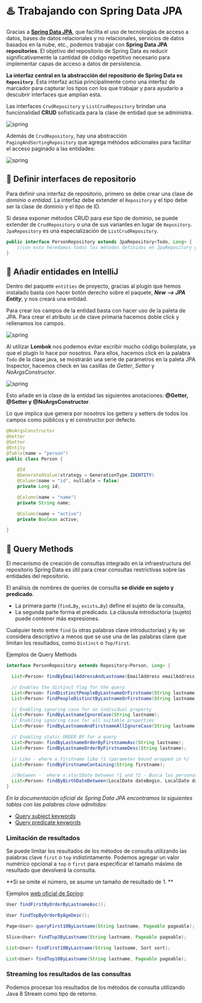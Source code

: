 # ♨️ Trabajando con Spring Data JPA

Gracias a **[Spring Data JPA](https://spring.io/projects/spring-data-jpa#overview)**, que facilita el uso de tecnologías de acceso a datos, bases de datos relacionales y no relacionales, servicios de datos basados en la nube, etc., podemos trabajar con **Spring Data JPA repositories**. El objetivo del repositorio de Spring Data es reducir significativamente la cantidad de código repetitivo necesario para implementar capas de acceso a datos de persistencia.

**La interfaz central en la abstracción del repositorio de Spring Data es `Repository`**. Esta interfaz actúa principalmente como una interfaz de marcador para capturar los tipos con los que trabajar y para ayudarlo a descubrir interfaces que amplían esta. 

Las interfaces `CrudRepository` y `ListCrudRepository` brindan una funcionalidad **CRUD** sofisticada para la clase de entidad que se administra.

![spring](../img/ud4/2spring.png)

Además de `CrudRepository`, hay una abstracción `PagingAndSortingRepository` que agrega métodos adicionales para facilitar el acceso paginado a las entidades:

![spring](../img/ud4/3spring.png)

## 💮 Definir interfaces de repositorio

Para definir una interfaz de repositorio, primero se debe crear una clase de _dominio o entidad_. La interfaz debe extender el `Repository` y el tipo debe ser la clase de dominio y el tipo de ID.

Si desea exponer métodos CRUD para ese tipo de dominio, se puede extender de `CrudRepository` o una de sus variantes en lugar de `Repository`. `JpaRepository` es una especialización de `ListCrudRepository`.

```java title="PersonRepository.java"
public interface PersonRepository extends JpaRepository<Todo, Long> {
    //con esto heredamos todos los métodos definidos en JpaRepository y las clases que se extienden en ella
}
```

## 💮 Añadir entidades en IntelliJ

Dentro del paquete `entities` de proyecto, gracias al plugin que hemos instalado basta con hacer botón derecho sobre el paquete, _**New --> JPA Entity**_, y nos creará una entidad.

Para crear los campos de la entidad basta con hacer uso de la paleta de JPA. Para crear el atributo `id` de clave primaria hacemos doble click y rellenamos los campos.

![spring](../img/ud4/7spring.png)

Al utilizar **Lombok** nos podemos evitar escribir mucho código boilerplate, ya que el plugin lo hace por nosotros. Para ellos, hacemos click en la palabra `Todo` de la clase java, se mostrarán una serie de parámetros en la paleta JPA Inspector, hacemos check en las casillas de _Getter_, _Setter_ y _NoArgsConstructor_.

![spring](../img/ud4/8spring.png)

Esto añade en la clase de la entidad las siguientes anotaciones: **@Getter, @Setter y @NoArgsConstructor**. 

Lo que implica que genera por nosotros los getters y setters de todos los campos como públicos y el constructor por defecto.

```java title="Person.java"
@NoArgsConstructor
@Getter
@Setter
@Entity
@Table(name = "person")
public class Person {

    @Id
    @GeneratedValue(strategy = GenerationType.IDENTITY)
    @Column(name = "id", nullable = false)
    private Long id;

    @Column(name = "name")
    private String name;

    @Column(name = "active")
    private Boolean active;

}
```

## 💮 Query Methods

El mecanismo de creación de consultas integrado en la infraestructura del repositorio Spring Data es útil para crear consultas restrictivas sobre las entidades del repositorio.

El análisis de nombres de queries de consulta **se divide en sujeto y predicado**. 

- La primera parte (`find…By`, `exists…By`) define el sujeto de la consulta, 
- La segunda parte forma el predicado. La cláusula introductoria (sujeto) puede contener más expresiones. 

Cualquier texto entre `find` (u otras palabras clave introductorias) y `By` se considera descriptivo a menos que se use una de las palabras clave que limitan los resultados, como `Distinct` o `Top/First`.

Ejemplos de Query Methods

```java title="PersonRespository.java"
interface PersonRepository extends Repository<Person, Long> {

  List<Person> findByEmailAddressAndLastname(EmailAddress emailAddress, String lastname);

  // Enables the distinct flag for the query
  List<Person> findDistinctPeopleByLastnameOrFirstname(String lastname, String firstname);
  List<Person> findPeopleDistinctByLastnameOrFirstname(String lastname, String firstname);

  // Enabling ignoring case for an individual property
  List<Person> findByLastnameIgnoreCase(String lastname);
  // Enabling ignoring case for all suitable properties
  List<Person> findByLastnameAndFirstnameAllIgnoreCase(String lastname, String firstname);

  // Enabling static ORDER BY for a query
  List<Person> findByLastnameOrderByFirstnameAsc(String lastname);
  List<Person> findByLastnameOrderByFirstnameDesc(String lastname);

  // Like - where x.firstname like ?1 (parameter bound wrapped in %)
  List<Person> findByFirstnameContaining(String firstname);

  //Between -  where x.startDate between ?1 and ?2 - Busca las personas nacidas entre esas fechas
  List<Person> findByBirthDateBetween(LocalDate dateBegin, LocalDate dateEnd);
}
```

_En la documentación oficial de Spring Data JPA encontramos la siguientes tablas con las palabras clave admitidas:_

- [Query subject keywords](https://docs.spring.io/spring-data/jpa/docs/current/reference/html/#appendix.query.method.subject)
- [Query predicate keywords](https://docs.spring.io/spring-data/jpa/docs/current/reference/html/#appendix.query.method.predicate)

### Limitación de resultados

Se puede limitar los resultados de los métodos de consulta utilizando las palabras clave `first` o `top` indistintamente.
Podemos agregar un valor numérico opcional a `top` o `first` para especificar el tamaño máximo de resultado que devolverá la consulta. 

**Si se omite el número, se asume un tamaño de resultado de 1. **

Ejemplos [web oficial de Spring](https://docs.spring.io/spring-data/jpa/docs/current/reference/html/#repositories.limit-query-result):

```java
User findFirstByOrderByLastnameAsc();

User findTopByOrderByAgeDesc();

Page<User> queryFirst10ByLastname(String lastname, Pageable pageable);

Slice<User> findTop3ByLastname(String lastname, Pageable pageable);

List<User> findFirst10ByLastname(String lastname, Sort sort);

List<User> findTop10ByLastname(String lastname, Pageable pageable);
```

### Streaming los resultados de las consultas

Podemos procesar los resultados de los métodos de consulta utilizando Java 8 Stream<T> como tipo de retorno. 
